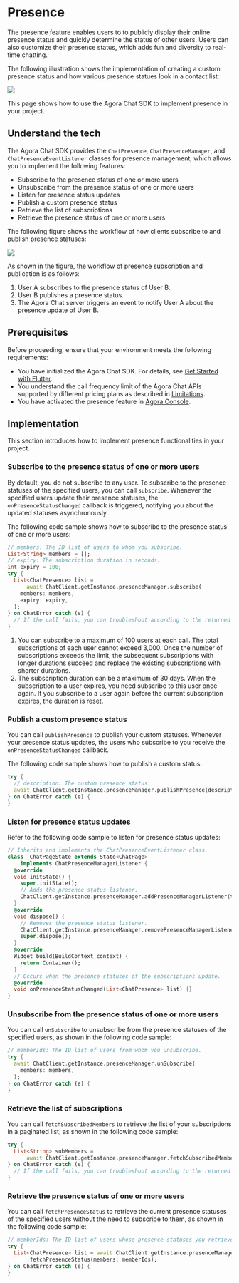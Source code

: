 # Presence

The presence feature enables users to to publicly display their online presence status and quickly determine the status of other users. Users can also customize their presence status, which adds fun and diversity to real-time chatting.

The following illustration shows the implementation of creating a custom presence status and how various presence statues look in a contact list:

![](https://web-cdn.agora.io/docs-files/1655302046418)

This page shows how to use the Agora Chat SDK to implement presence in your project.


## Understand the tech

The Agora Chat SDK provides the `ChatPresence`, `ChatPresenceManager`, and `ChatPresenceEventListener` classes for presence management, which allows you to implement the following features:

- Subscribe to the presence status of one or more users
- Unsubscribe from the presence status of one or more users
- Listen for presence status updates
- Publish a custom presence status
- Retrieve the list of subscriptions
- Retrieve the presence status of one or more users

The following figure shows the workflow of how clients subscribe to and publish presence statuses:

![](https://web-cdn.agora.io/docs-files/1655718659347)

As shown in the figure, the workflow of presence subscription and publication is as follows:

1. User A subscribes to the presence status of User B.
2. User B publishes a presence status.
3. The Agora Chat server triggers an event to notify User A about the presence update of User B.

## Prerequisites

Before proceeding, ensure that your environment meets the following requirements:

- You have initialized the Agora Chat SDK. For details, see [Get Started with Flutter](./agora_chat_get_started_flutter).
- You understand the call frequency limit of the Agora Chat APIs supported by different pricing plans as described in [Limitations](./agora_chat_limitation).
- You have activated the presence feature in [Agora Console](http://console.staging.agora.io/).

## Implementation

This section introduces how to implement presence functionalities in your project.

### Subscribe to the presence status of one or more users

By default, you do not subscribe to any user. To subscribe to the presence statuses of the specified users, you can call `subscribe`. Whenever the specified users update their presence statuses, the `onPresenceStatusChanged` callback is triggered, notifying you about the updated statuses asynchronously.

The following code sample shows how to subscribe to the presence status of one or more users:

```dart
// members: The ID list of users to whom you subscribe.
List<String> members = [];
// expiry: The subscription duration in seconds.
int expiry = 100;
try {
  List<ChatPresence> list =
      await ChatClient.getInstance.presenceManager.subscribe(
    members: members,
    expiry: expiry,
  );
} on ChatError catch (e) {
  // If the call fails, you can troubleshoot according to the returned code and reason.
}
```

<div class="alert info"><ol><li>You can subscribe to a maximum of 100 users at each call. The total subscriptions of each user cannot exceed 3,000. Once the number of subscriptions exceeds the limit, the subsequent subscriptions with longer durations succeed and replace the existing subscriptions with shorter durations.<li>The subscription duration can be a maximum of 30 days. When the subscription to a user expires, you need subscribe to this user once again. If you subscribe to a user again before the current subscription expires, the duration is reset.</ol></div>


### Publish a custom presence status

You can call `publishPresence` to publish your custom statuses. Whenever your presence status updates, the users who subscribe to you receive the `onPresenceStatusChanged` callback.

The following code sample shows how to publish a custom status:

```dart
try {
  // description: The custom presence status.
  await ChatClient.getInstance.presenceManager.publishPresence(description);
} on ChatError catch (e) {
}
```


### Listen for presence status updates

Refer to the following code sample to listen for presence status updates:

```dart
// Inherits and implements the ChatPresenceEventListener class.
class _ChatPageState extends State<ChatPage>
    implements ChatPresenceManagerListener {
  @override
  void initState() {
    super.initState();
    // Adds the presence status listener.
    ChatClient.getInstance.presenceManager.addPresenceManagerListener(this);
  }
  @override
  void dispose() {
    // Removes the presence status listener.
    ChatClient.getInstance.presenceManager.removePresenceManagerListener(this);
    super.dispose();
  }
  @override
  Widget build(BuildContext context) {
    return Container();
  }
  // Occurs when the presence statuses of the subscriptions update.
  @override
  void onPresenceStatusChanged(List<ChatPresence> list) {}
}
```

### Unsubscribe from the presence status of one or more users

You can call `unSubscribe` to unsubscribe from the presence statuses of the specified users, as shown in the following code sample:

```dart
// memberIds: The ID list of users from whom you unsubscribe.
try {
  await ChatClient.getInstance.presenceManager.unSubscribe(
    members: members,
  );
} on ChatError catch (e) {
}
```

### Retrieve the list of subscriptions


You can call `fetchSubscribedMembers` to retrieve the list of your subscriptions in a paginated list, as shown in the following code sample:

```dart
try {
  List<String> subMembers =
      await ChatClient.getInstance.presenceManager.fetchSubscribedMembers();
} on ChatError catch (e) {
  // If the call fails, you can troubleshoot according to the returned code and reason.
}
```

### Retrieve the presence status of one or more users

You can call `fetchPresenceStatus` to retrieve the current presence statuses of the specified users without the need to subscribe to them, as shown in the following code sample:

```dart
// memberIds: The ID list of users whose presence statuses you retrieve.
try {
  List<ChatPresence> list = await ChatClient.getInstance.presenceManager
      .fetchPresenceStatus(members: memberIds);
} on ChatError catch (e) {
}
```
